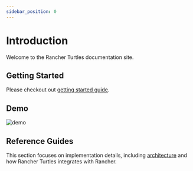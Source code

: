 ```yaml
---
sidebar_position: 0
---
```


# Introduction

Welcome to the Rancher Turtles documentation site.

## Getting Started

Please checkout out [getting started guide](./getting-started/intro).

## Demo

![demo](./early-access-demo.gif)

## Reference Guides

This section focuses on implementation details, including
[architecture](./reference-guides/architecture/intro) and how Rancher Turtles integrates with Rancher.
